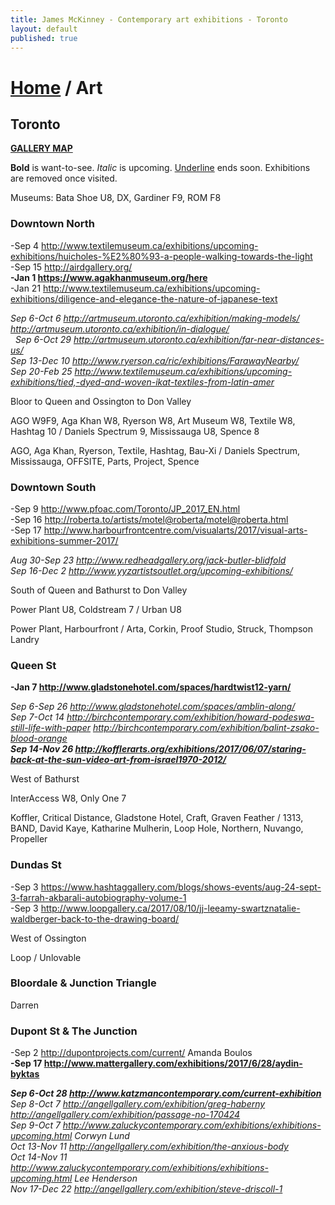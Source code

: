 ```yaml
---
title: James McKinney - Contemporary art exhibitions - Toronto
layout: default
published: true
---
```


# [Home](/) / Art

## Toronto

**[GALLERY MAP](https://www.google.com/maps/d/u/0/edit?mid=1sMiga7vQsqWdqEVQCqHsxjX2jeU)**

<span class="glyphicon glyphicon-info-sign" aria-hidden="true"></span> <strong>Bold</strong> is want-to-see. <em>Italic</em> is upcoming. <u>Underline</u> ends soon. Exhibitions are removed once visited.

<span class="glyphicon glyphicon-calendar" aria-hidden="true"></span> <span class="glyphicon glyphicon-time" aria-hidden="true"></span> Museums: Bata Shoe U8, DX, Gardiner F9, ROM F8

### Downtown North

-Sep 4 <http://www.textilemuseum.ca/exhibitions/upcoming-exhibitions/huicholes-%E2%80%93-a-people-walking-towards-the-light>  
-Sep 15 <http://airdgallery.org/>  
**-Jan 1 <https://www.agakhanmuseum.org/here>**  
-Jan 21 <http://www.textilemuseum.ca/exhibitions/upcoming-exhibitions/diligence-and-elegance-the-nature-of-japanese-text>  

_Sep 6-Oct 6 <http://artmuseum.utoronto.ca/exhibition/making-models/> <http://artmuseum.utoronto.ca/exhibition/in-dialogue/>_  
  _Sep 6-Oct 29 <http://artmuseum.utoronto.ca/exhibition/far-near-distances-us/>_  
_Sep 13-Dec 10 <http://www.ryerson.ca/ric/exhibitions/FarawayNearby/>_  
_Sep 20-Feb 25 <http://www.textilemuseum.ca/exhibitions/upcoming-exhibitions/tied,-dyed-and-woven-ikat-textiles-from-latin-amer>_  

<span class="glyphicon glyphicon-info-sign" aria-hidden="true"></span> Bloor to Queen and Ossington to Don Valley

<span class="glyphicon glyphicon-time" aria-hidden="true"></span> AGO W9F9, Aga Khan W8, Ryerson W8, Art Museum W8, Textile W8, Hashtag 10 / Daniels Spectrum 9, Mississauga U8, Spence 8

<span class="glyphicon glyphicon-calendar" aria-hidden="true"></span> AGO, Aga Khan, Ryerson, Textile, Hashtag, Bau-Xi / Daniels Spectrum, Mississauga, OFFSITE, Parts, Project, Spence

### Downtown South

-Sep 9 <http://www.pfoac.com/Toronto/JP_2017_EN.html>  
-Sep 16 <http://roberta.to/artists/motel@roberta/motel@roberta.html>  
-Sep 17 <http://www.harbourfrontcentre.com/visualarts/2017/visual-arts-exhibitions-summer-2017/>  

_Aug 30-Sep 23 <http://www.redheadgallery.org/jack-butler-blidfold>_  
_Sep 16-Dec 2 <http://www.yyzartistsoutlet.org/upcoming-exhibitions/>_  

<span class="glyphicon glyphicon-info-sign" aria-hidden="true"></span> South of Queen and Bathurst to Don Valley

<span class="glyphicon glyphicon-time" aria-hidden="true"></span> Power Plant U8, Coldstream 7 / Urban U8

<span class="glyphicon glyphicon-calendar" aria-hidden="true"></span> Power Plant, Harbourfront / Arta, Corkin, Proof Studio, Struck, Thompson Landry

### Queen St

**-Jan 7 <http://www.gladstonehotel.com/spaces/hardtwist12-yarn/>**  

_Sep 6-Sep 26 <http://www.gladstonehotel.com/spaces/amblin-along/>_  
_Sep 7-Oct 14 <http://birchcontemporary.com/exhibition/howard-podeswa-still-life-with-paper> <http://birchcontemporary.com/exhibition/balint-zsako-blood-orange>_  
_**Sep 14-Nov 26 <http://kofflerarts.org/exhibitions/2017/06/07/staring-back-at-the-sun-video-art-from-israel1970-2012/>**_  

<span class="glyphicon glyphicon-info-sign" aria-hidden="true"></span> West of Bathurst

<span class="glyphicon glyphicon-time" aria-hidden="true"></span> InterAccess W8, Only One 7

<span class="glyphicon glyphicon-calendar" aria-hidden="true"></span> Koffler, Critical Distance, Gladstone Hotel, Craft, Graven Feather / 1313, BAND, David Kaye, Katharine Mulherin, Loop Hole, Northern, Nuvango, Propeller

### Dundas St

-Sep 3 <https://www.hashtaggallery.com/blogs/shows-events/aug-24-sept-3-farrah-akbarali-autobiography-volume-1>  
-Sep 3 <http://www.loopgallery.ca/2017/08/10/jj-leeamy-swartznatalie-waldberger-back-to-the-drawing-board/>  

<span class="glyphicon glyphicon-info-sign" aria-hidden="true"></span> West of Ossington

<span class="glyphicon glyphicon-calendar" aria-hidden="true"></span> Loop / Unlovable

### Bloordale & Junction Triangle

<span class="glyphicon glyphicon-calendar" aria-hidden="true"></span> Darren

### Dupont St & The Junction

-Sep 2 <http://dupontprojects.com/current/> Amanda Boulos  
**-Sep 17 <http://www.mattergallery.com/exhibitions/2017/6/28/aydin-byktas>**  

_**Sep 6-Oct 28 <http://www.katzmancontemporary.com/current-exhibition>**_  
_Sep 8-Oct 7 <http://angellgallery.com/exhibition/greg-haberny> <http://angellgallery.com/exhibition/passage-no-170424>_  
_Sep 9-Oct 7 <http://www.zaluckycontemporary.com/exhibitions/exhibitions-upcoming.html> Corwyn Lund_  
_Oct 13-Nov 11 <http://angellgallery.com/exhibition/the-anxious-body>_  
_Oct 14-Nov 11 <http://www.zaluckycontemporary.com/exhibitions/exhibitions-upcoming.html> Lee Henderson_  
_Nov 17-Dec 22 <http://angellgallery.com/exhibition/steve-driscoll-1>_  
